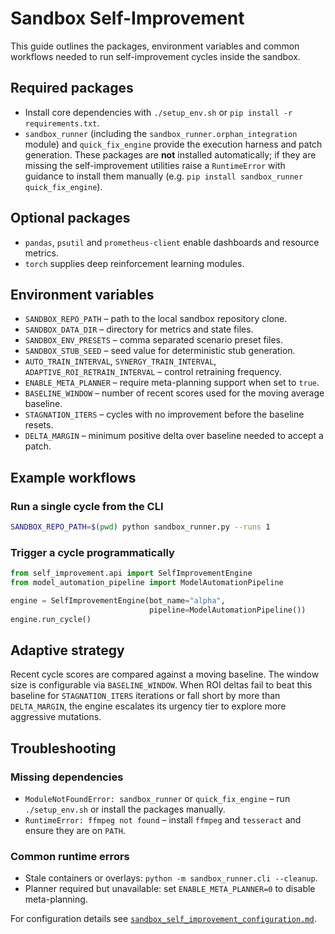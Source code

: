 # Sandbox Self-Improvement

This guide outlines the packages, environment variables and common workflows needed
to run self-improvement cycles inside the sandbox.

## Required packages

- Install core dependencies with `./setup_env.sh` or `pip install -r requirements.txt`.
- `sandbox_runner` (including the ``sandbox_runner.orphan_integration`` module)
  and `quick_fix_engine` provide the execution harness and patch generation.
  These packages are **not** installed automatically; if they are missing the
  self-improvement utilities raise a ``RuntimeError`` with guidance to install
  them manually (e.g. ``pip install sandbox_runner quick_fix_engine``).

## Optional packages

- `pandas`, `psutil` and `prometheus-client` enable dashboards and resource
  metrics.
- `torch` supplies deep reinforcement learning modules.

## Environment variables

- `SANDBOX_REPO_PATH` – path to the local sandbox repository clone.
- `SANDBOX_DATA_DIR` – directory for metrics and state files.
- `SANDBOX_ENV_PRESETS` – comma separated scenario preset files.
- `SANDBOX_STUB_SEED` – seed value for deterministic stub generation.
- `AUTO_TRAIN_INTERVAL`, `SYNERGY_TRAIN_INTERVAL`,
  `ADAPTIVE_ROI_RETRAIN_INTERVAL` – control retraining frequency.
- `ENABLE_META_PLANNER` – require meta-planning support when set to `true`.
- `BASELINE_WINDOW` – number of recent scores used for the moving average baseline.
- `STAGNATION_ITERS` – cycles with no improvement before the baseline resets.
- `DELTA_MARGIN` – minimum positive delta over baseline needed to accept a patch.

## Example workflows

### Run a single cycle from the CLI

```bash
SANDBOX_REPO_PATH=$(pwd) python sandbox_runner.py --runs 1
```

### Trigger a cycle programmatically

```python
from self_improvement.api import SelfImprovementEngine
from model_automation_pipeline import ModelAutomationPipeline

engine = SelfImprovementEngine(bot_name="alpha",
                               pipeline=ModelAutomationPipeline())
engine.run_cycle()
```

## Adaptive strategy

Recent cycle scores are compared against a moving baseline. The window size is
configurable via `BASELINE_WINDOW`. When ROI deltas fail to beat this baseline
for `STAGNATION_ITERS` iterations or fall short by more than `DELTA_MARGIN`,
the engine escalates its urgency tier to explore more aggressive mutations.

## Troubleshooting

### Missing dependencies

- `ModuleNotFoundError: sandbox_runner` or `quick_fix_engine` – run
  `./setup_env.sh` or install the packages manually.
- `RuntimeError: ffmpeg not found` – install `ffmpeg` and `tesseract` and
  ensure they are on `PATH`.

### Common runtime errors

- Stale containers or overlays: `python -m sandbox_runner.cli --cleanup`.
- Planner required but unavailable: set `ENABLE_META_PLANNER=0` to disable
  meta-planning.

For configuration details see
[`sandbox_self_improvement_configuration.md`](sandbox_self_improvement_configuration.md).
